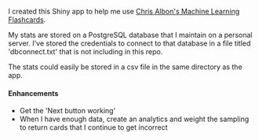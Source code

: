 I created this Shiny app to help me use [Chris Albon's Machine Learning Flashcards](https://machinelearningflashcards.com/).

My stats are stored on a PostgreSQL database that I maintain on a personal server. I've stored the credentials to connect to that database in a file titled 'dbconnect.txt' that is not including in this repo.

The stats could easily be stored in a csv file in the same directory as the app.

#### Enhancements   
* Get the 'Next button working'  
* When I have enough data, create an analytics and weight the sampling to return cards that I continue to get incorrect
